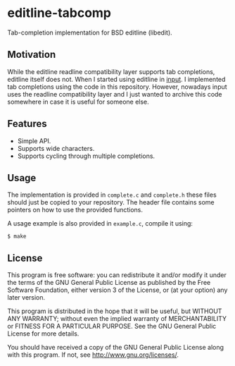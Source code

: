 # editline-tabcomp

Tab-completion implementation for BSD editline (libedit).

## Motivation

While the editline readline compatibility layer supports tab
completions, editline itself does not. When I started using editline in
[input][input github]. I implemented tab completions using the code in
this repository. However, nowadays input uses the readline compatibility
layer and I just wanted to archive this code somewhere in case it is
useful for someone else.

## Features

* Simple API.
* Supports wide characters.
* Supports cycling through multiple completions.

## Usage

The implementation is provided in `complete.c` and `complete.h` these
files should just be copied to your repository. The header file contains
some pointers on how to use the provided functions.

A usage example is also provided in `example.c`, compile it using:

	$ make

## License

This program is free software: you can redistribute it and/or modify it
under the terms of the GNU General Public License as published by the
Free Software Foundation, either version 3 of the License, or (at your
option) any later version.

This program is distributed in the hope that it will be useful, but
WITHOUT ANY WARRANTY; without even the implied warranty of
MERCHANTABILITY or FITNESS FOR A PARTICULAR PURPOSE. See the GNU General
Public License for more details.

You should have received a copy of the GNU General Public License along
with this program. If not, see <http://www.gnu.org/licenses/>.

[input github]: https://github.com/nmeum/input
